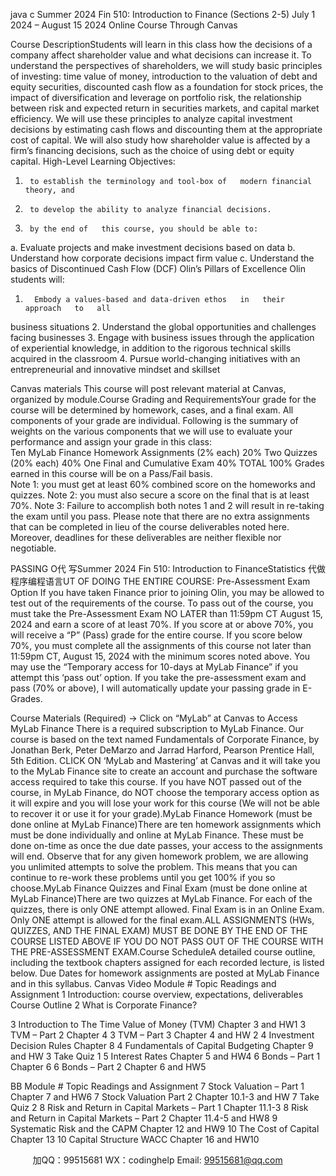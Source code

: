 java c
Summer 2024 Fin 510: Introduction to Finance (Sections 2-5)
July 1 2024 – August 15 2024
Online Course Through Canvas

Course DescriptionStudents   will learn in   this class   how   the decisions of   a company affect shareholder   value and   what   decisions   can   increase   it.   To   understand   the   perspectives   of shareholders,   we   will   study   basic   principles   of investing:   time   value   of money,   introduction   to   the   valuation   of debt   and   equity   securities, discounted cash flow as a foundation for stock prices, the impact of   diversification and   leverage on portfolio risk, the relationship between risk and expected return in securities markets,   and capital   market efficiency. We   will   use   these   principles   to analyze capital investment decisions   by   estimating   cash   flows   and   discounting   them   at   the   appropriate   cost   of capital.   We   will   also   study how   shareholder   value   is   affected   by   a   firm’s   financing   decisions,   such   as   the   choice   of   using debt or equity capital.
High-Level Learning Objectives:
1)      to establish the terminology and tool-box of   modern financial theory, and
2)      to develop the ability to analyze financial decisions.
3)      by the end of   this course, you should be able to:
a.       Evaluate projects and   make investment decisions based on data
b.       Understand how corporate decisions impact firm value
c.       Understand the basics of   Discontinued Cash Flow (DCF)
Olin’s   Pillars   of   Excellence
Olin students will:
1.       Embody a values-based and data-driven ethos   in   their   approach   to   all
business situations
2.       Understand the global opportunities and challenges   facing businesses
3.       Engage with business issues through the application of   experiential knowledge, in addition to the rigorous technical skills acquired in the classroom
4.       Pursue world-changing initiatives with an entrepreneurial and innovative mindset   and   skillset


Canvas materials
This course will post relevant material at Canvas, organized   by module.Course Grading and RequirementsYour   grade   for   the   course   will   be   determined   by   homework,   cases,   and   a   final   exam.      All      components   of your   grade   are   individual.   Following   is   the   summary   of weights   on   the		   	various components that we will use to evaluate your performance   and   assign   your   grade   in	   	this   class:   
Ten MyLab Finance Homework Assignments (2% each)                                                                                                                   20%
Two Quizzes (20%   each)                                                                                                                                                                                                                                                                                     40%
One Final and Cumulative Exam                                                                                                                                                                                                                                       40%
TOTAL                                                                                                                                                                                                                                                                                                                                                                   100%
Grades earned in this course will be on   a Pass/Fail basis.       
Note   1:    you must get at least 60%   combined   score   on   the   homeworks   and   quizzes.
Note 2:    you must also secure a   score   on   the   final   that   is   at   least   70%.
Note 3:    Failure to accomplish both notes 1 and 2 will   result in   re-taking   the   exam   until   you pass. Please note that there   are no extra   assignments that   can   be   completed   in   lieu   of   the   course deliverables noted here.   Moreover,   deadlines   for these   deliverables   are neither   flexible   nor negotiable.   


PASSING O代 写Summer 2024 Fin 510: Introduction to FinanceStatistics
代做程序编程语言UT OF DOING THE ENTIRE COURSE: Pre-Assessment Exam Option
If you have taken Finance prior to joining Olin, you may be allowed to test out of the requirements of the course. To pass out of the course, you must take the Pre-Assessment Exam NO LATER than 11:59pm CT August 15, 2024 and earn a score of at least 70%. If you score at or above 70%, you will receive a “P” (Pass) grade for the entire course. If you score below 70%, you must complete all the assignments of this course not later than 11:59pm CT, August 15, 2024 with the minimum scores noted above.
You may use the “Temporary access for 10-days at MyLab Finance” if you attempt this ‘pass out’ option.
If you take the pre-assessment exam and pass (70% or above), I will automatically update your passing grade in E-Grades.



Course    Materials    (Required)    →         Click      on    “MyLab”      at      Canvas      to      Access      MyLab   Finance
There is a required subscription to MyLab Finance. Our course is based on the text   named   Fundamentals of   Corporate Finance, by Jonathan Berk, Peter DeMarzo and Jarrad Harford,   Pearson Prentice Hall, 5th Edition.       CLICK ON ‘MyLab   and Mastering’   at   Canvas   and   it   will take you to the MyLab Finance site to create an   account   and purchase the   software   access required to take this course.
If   you   have   NOT   passed   out   of   the   course, in   MyLab   Finance, do   NOT   choose   the   temporary access option as it will expire   and you   will   lose your work   for   this   course   (We will not be able to recover it   or   use it   for   your   grade).MyLab Finance Homework (must be done online at MyLab   Finance)There   are   ten   homework   assignments   which   must   be   done   individually   and   online   at   MyLab Finance. These   must be   done on-time   as   once the   due   date passes,   your   access   to   the   assignments   will   end.   Observe   that   for   any   given   homework problem,   we   are   allowing   you   unlimited attempts   to   solve   the problem.   This   means   that   you   can   continue   to   re-work   these problems until you get   100% if   you so   choose.MyLab Finance Quizzes and Final Exam (must be   done   online   at   MyLab   Finance)There   are   two   quizzes   at   MyLab   Finance.       For   each   of   the   quizzes,   there   is   only   ONE   attempt allowed.      Final Exam is in an Online Exam.       Only ONE attempt is allowed for   the final   exam.ALL ASSIGNMENTS (HWs, QUIZZES, AND THE FINAL EXAM) MUST BE DONE   BY THE END OF THE COURSE LISTED ABOVE IF YOU DO NOT PASS OUT   OF   THE COURSE WITH THE PRE-ASSESSMENT EXAM.Course ScheduleA    detailed    course    outline,    including   the   textbook    chapters    assigned    for    each    recorded   lecture, is   listed   below.   Due   Dates   for   homework   assignments   are   posted   at   MyLab   Finance and in this syllabus.
   Canvas Video   Module #
   Topic
   Readings and Assignment
   1
   Introduction: course   overview,   expectations, deliverables
   Course Outline
   2
   What is Corporate Finance?
   
   3
   Introduction to The Time Value   of   Money (TVM)
   Chapter   3 and   HW1
   3
   TVM – Part 2
   Chapter 4
   3
   TVM – Part 3
   Chapter   4 and   HW   2
   4
   Investment Decision   Rules
   Chapter   8
   4
   Fundamentals of Capital   Budgeting
   Chapter   9 and   HW   3   Take   Quiz 1
   5
   Interest Rates
   Chapter   5 and   HW4
   6
   Bonds – Part   1
   Chapter   6
   6
   Bonds – Part 2
   Chapter   6 and   HW5


   BB Module #
   Topic
   Readings and Assignment
   7
   Stock Valuation – Part   1
   Chapter   7 and   HW6
   7
   Stock Valuation Part 2
   Chapter   10.1-3 and HW 7   Take   Quiz 2
   8
   Risk and Return in   Capital   Markets – Part   1
   Chapter   11.1-3
   8
   Risk and Return in   Capital   Markets – Part 2
   Chapter   11.4-5 and   HW8
   9
   Systematic Risk and the   CAPM
   Chapter   12 and   HW9
   10
   The Cost   of Capital
   Chapter   13
   10
   Capital Structure  WACC
   Chapter   16 and   HW10
   

         
加QQ：99515681  WX：codinghelp  Email: 99515681@qq.com
